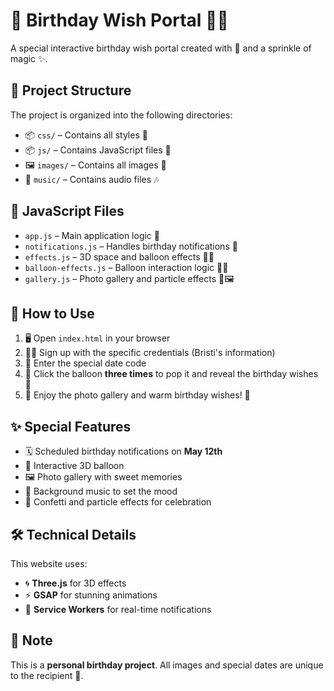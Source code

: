 # 🎉 Birthday Wish Portal 🎂🎈

A special interactive birthday wish portal created with 💖 and a sprinkle of magic ✨.

## 📁 Project Structure

The project is organized into the following directories:

- 📦 `css/` – Contains all styles 🎨  
- 📦 `js/` – Contains JavaScript files 🧠  
- 🖼️ `images/` – Contains all images 📸  
- 🎵 `music/` – Contains audio files 🎶  

## 📜 JavaScript Files

- `app.js` – Main application logic 🧩  
- `notifications.js` – Handles birthday notifications 🔔  
- `effects.js` – 3D space and balloon effects 🎈🌌  
- `balloon-effects.js` – Balloon interaction logic 🎯🎉  
- `gallery.js` – Photo gallery and particle effects 🌠🖼️  

## 🚀 How to Use

1. 🖥️ Open `index.html` in your browser  
2. 👩‍💻 Sign up with the specific credentials (Bristi's information)  
3. 📅 Enter the special date code  
4. 🎈 Click the balloon **three times** to pop it and reveal the birthday wishes 🎊  
5. 💝 Enjoy the photo gallery and warm birthday wishes! 🥰  

## ✨ Special Features

- 🗓️ Scheduled birthday notifications on **May 12th**  
- 🧊 Interactive 3D balloon  
- 🖼️ Photo gallery with sweet memories  
- 🎼 Background music to set the mood  
- 🎉 Confetti and particle effects for celebration  

## 🛠️ Technical Details

This website uses:
- 🌀 **Three.js** for 3D effects  
- ⚡ **GSAP** for stunning animations  
- 🧾 **Service Workers** for real-time notifications  

## 📝 Note

This is a **personal birthday project**. All images and special dates are unique to the recipient 💌.
